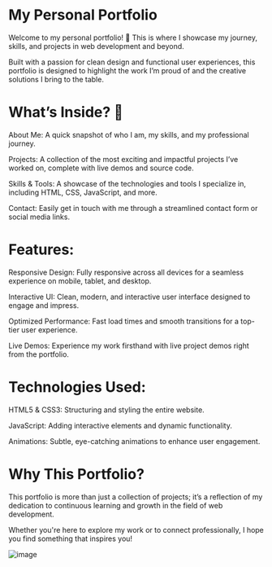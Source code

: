 # My Personal Portfolio
Welcome to my personal portfolio! 🚀 This is where I showcase my journey, skills, and projects in web development and beyond.

Built with a passion for clean design and functional user experiences, this portfolio is designed to highlight the work I’m proud of and the creative solutions I bring to the table.

# What’s Inside? 🌟
About Me: A quick snapshot of who I am, my skills, and my professional journey.

Projects: A collection of the most exciting and impactful projects I’ve worked on, complete with live demos and source code.

Skills & Tools: A showcase of the technologies and tools I specialize in, including HTML, CSS, JavaScript, and more.

Contact: Easily get in touch with me through a streamlined contact form or social media links.

# Features:
Responsive Design: Fully responsive across all devices for a seamless experience on mobile, tablet, and desktop.

Interactive UI: Clean, modern, and interactive user interface designed to engage and impress.

Optimized Performance: Fast load times and smooth transitions for a top-tier user experience.

Live Demos: Experience my work firsthand with live project demos right from the portfolio.

# Technologies Used:
HTML5 & CSS3: Structuring and styling the entire website.

JavaScript: Adding interactive elements and dynamic functionality.

Animations: Subtle, eye-catching animations to enhance user engagement.

# Why This Portfolio?
This portfolio is more than just a collection of projects; it’s a reflection of my dedication to continuous learning and growth in the field of web development.

Whether you're here to explore my work or to connect professionally, I hope you find something that inspires you!

![image](https://github.com/user-attachments/assets/87ad922a-63fa-43ea-a315-f4f338acdcfe)
